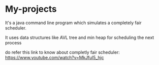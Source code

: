 # My-projects


It's a java command line program which simulates a completely fair scheduler.

It uses data structures like AVL tree and min heap for scheduling the next process

do refer this link to know about completly fair scheduler: https://www.youtube.com/watch?v=MkJfuI5_hjc
